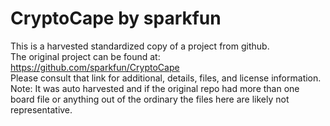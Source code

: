 
# CryptoCape by sparkfun  
This is a harvested standardized copy of a project from github.  
The original project can be found at:  
https://github.com/sparkfun/CryptoCape  
Please consult that link for additional, details, files, and license information.  
Note: It was auto harvested and if the original repo had more than one board file or anything out of the ordinary the files here are likely not representative.  
    